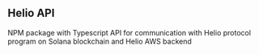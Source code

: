 ## Helio API
NPM package with Typescript API for communication with Helio protocol program on Solana blockchain and Helio AWS backend

